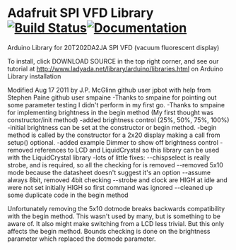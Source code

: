 # Adafruit SPI VFD Library [![Build Status](https://github.com/adafruit/SPI_VFD/workflows/Arduino%20Library%20CI/badge.svg)](https://github.com/adafruit/SPI_VFD/actions)[![Documentation](https://github.com/adafruit/ci-arduino/blob/master/assets/doxygen_badge.svg)](http://adafruit.github.io/SPI_VFD/html/index.html)

Arduino Library for 20T202DA2JA SPI VFD (vacuum fluorescent display) 

To install, click DOWNLOAD SOURCE in the top right corner, and see our tutorial at http://www.ladyada.net/library/arduino/libraries.html on Arduino Library installation

Modified Aug 17 2011 by J.P. McGlinn github user jpbot 
with help from Stephen Paine github user smpaine
 -Thanks to smpaine for pointing out some parameter testing I didn't perform in my first go.
 -Thanks to smpaine for implementing brightness in the begin method (My first thought was
  constructor/init method)
 -added brightness control (25%, 50%, 75%, 100%)
 -initial brightness can be set at the constructor or begin method.
 -begin method is called by the constructor for a 2x20 display making a call from setup() optional.
 -added example Dimmer to show off brightness control
 -removed references to LCD and LiquidCrystal so this library can be used with the
  LiquidCrystal library
 -lots of little fixes:
   --chispselect is really strobe, and is required, so all the checking for is removed
   --removed 5x10 mode because the datasheet doesn't suggest it's an option
   --assume always 8bit, removed 4bit checking
   --strobe and clock are HIGH at idle and were not set initially HIGH so first command
     was ignored
   --cleaned up some duplicate code in the begin method

Unfortunately removing the 5x10 dotmode breaks backwards compatibility with the begin method.
This wasn't used by many, but is something to be aware of. It also might make switching from
a LCD less trivial. But this only affects the begin method. Bounds checking is done on the
brightness parameter which replaced the dotmode parameter.
